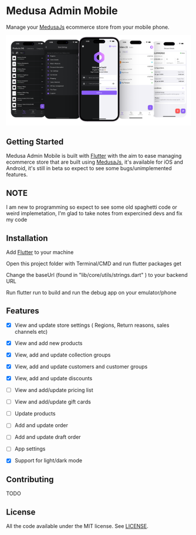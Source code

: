 # Medusa Admin Mobile
Manage your [MedusaJs](https://medusajs.com/) ecommerce store from your mobile phone.

![Alt text](/screenshots/Medusa-Admin-Mobile-Screenshot.png?raw=true)


## Getting Started
Medusa Admin Mobile is built with [Flutter](https://flutter.dev/) with the aim to ease managing ecommerce store that are built using [MedusaJs](https://medusajs.com/), it's available for iOS and Android, it's still in beta so expect to see some bugs/unimplemented features.

## NOTE
I am new to programming so expect to see some old spaghetti code or weird implemetation, I'm glad to take notes from expercined devs and fix my code

##  Installation
Add [Flutter](https://docs.flutter.dev/get-started/install) to your machine

Open this project folder with Terminal/CMD and run flutter packages get

Change the baseUrl (found in "lib/core/utils/strings.dart" ) to your backend URL

Run flutter run to build and run the debug app on your emulator/phone

## Features
- [x] View and update store settings ( Regions, Return reasons, sales channels etc)
- [x] View and add new products
- [x] View, add and update collection groups
- [x] View, add and update customers and customer groups
- [x] View, add and update discounts
- [ ] View and add/update pricing list
- [ ] View and add/update gift cards
- [ ] Update products
- [ ] Add and update order
- [ ] Add and update draft order
- [ ] App settings
- [x] Support for light/dark mode
      

## Contributing
TODO


## License

All the code available under the MIT license. See [LICENSE](LICENSE).




    
